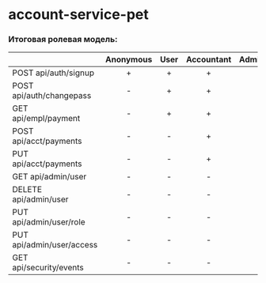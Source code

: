 # account-service-pet



### Итоговая ролевая модель: 
|                           | Anonymous | User | Accountant | Administrator | Auditor |
|---------------------------|:---------:|:----:|:----------:|:-------------:|:-------:|
| POST api/auth/signup      |     +     |  +   |     +      |       +       |    +    |
| POST api/auth/changepass  |     -     |  +   |     +      |       +       |    -    |
| GET api/empl/payment      |     -     |  +   |     +      |       -       |    -    |
| POST api/acct/payments    |     -     |  -   |     +      |       -       |    -    |
| PUT api/acct/payments     |     -     |  -   |     +      |       -       |    -    |
| GET api/admin/user        |     -     |  -   |     -      |       +       |    -    |
| DELETE api/admin/user     |     -     |  -   |     -      |       +       |    -    |
| PUT api/admin/user/role   |     -     |  -   |     -      |       +       |    -    |
| PUT api/admin/user/access |     -     |  -   |     -      |       +       |    -    |
| GET api/security/events   |     -     |  -   |     -      |       -       |    +    |
